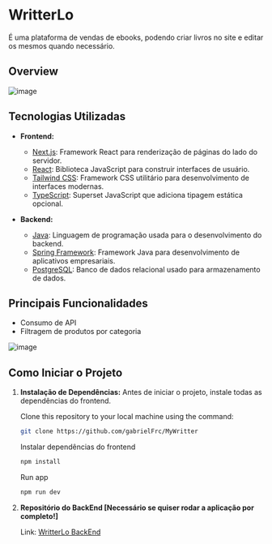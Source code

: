 # WritterLo

É uma plataforma de vendas de ebooks, podendo criar livros no site e editar os mesmos quando necessário.

## Overview

![image](https://github.com/gabrielFrc/MyWritter/assets/70562629/efb4f0a3-4f82-4924-949e-8cceb67a5ea8)


## Tecnologias Utilizadas

- **Frontend:**
  - [Next.js](https://nextjs.org/): Framework React para renderização de páginas do lado do servidor.
  - [React](https://reactjs.org/): Biblioteca JavaScript para construir interfaces de usuário.
  - [Tailwind CSS](https://tailwindcss.com/): Framework CSS utilitário para desenvolvimento de interfaces modernas.
  - [TypeScript](https://www.typescriptlang.org/): Superset JavaScript que adiciona tipagem estática opcional.

- **Backend:**
  - [Java](https://www.java.com/): Linguagem de programação usada para o desenvolvimento do backend.
  - [Spring Framework](https://spring.io/): Framework Java para desenvolvimento de aplicativos empresariais.
  - [PostgreSQL](https://www.postgresql.org/): Banco de dados relacional usado para armazenamento de dados.

## Principais Funcionalidades

- Consumo de API
- Filtragem de produtos por categoria

![image](https://github.com/gabrielFrc/MyWritter/assets/70562629/e066739f-9264-47ae-be96-b875acb76195)


## Como Iniciar o Projeto

1. **Instalação de Dependências:** Antes de iniciar o projeto, instale todas as dependências do frontend.

    Clone this repository to your local machine using the command:
    ```bash
    git clone https://github.com/gabrielFrc/MyWritter
    
    ```
    Instalar dependências do frontend
    ```bash
    npm install
    
    ```
    Run app
    ```bash
    npm run dev
    
    ```
   

3. **Repositório do BackEnd [Necessário se quiser rodar a aplicação por completo!]** 

   Link: [WritterLo BackEnd](https://github.com/gabrielFrc/WritterloBackend)
